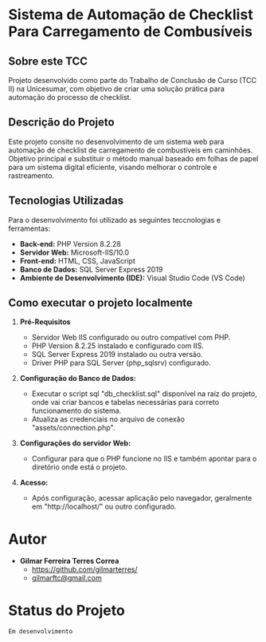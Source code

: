 # Sistema de Automação de Checklist Para Carregamento de Combusíveis

## Sobre este TCC
Projeto desenvolvido como parte do Trabalho de Conclusão de Curso (TCC II) na Unicesumar, com objetivo de criar uma solução prática para automação do processo de checklist.

## Descrição do Projeto
Este projeto consite no desenvolvimento de um sistema web para automação de checklist de carregamento de combustíveis em caminhões. Objetivo principal e substituir o método manual baseado em folhas de papel para um sistema digital eficiente, visando melhorar o controle e rastreamento.

## Tecnologias Utilizadas
Para o desenvolvimento foi utilizado as seguintes teccnologias e ferramentas:

* **Back-end:** PHP Version 8.2.28
* **Servidor Web:** Microsoft-IIS/10.0
* **Front-end:** HTML, CSS, JavaScript
* **Banco de Dados:** SQL Server Express 2019
* **Ambiente de Desenvolvimento (IDE):** Visual Studio Code (VS Code)

## Como executar o projeto localmente

1. **Pré-Requisitos**
    * Servidor Web IIS configurado ou outro compatível com PHP.
    * PHP Version 8.2.25 instalado e configurado com IIS.
    * SQL Server Express 2019 instalado ou outra versão.
    * Driver PHP para SQL Server (php_sqlsrv) configurado.

2. **Configuração do Banco de Dados:**
    * Executar o script sql "db_checklist.sql" disponível na raiz do projeto, onde vai criar bancos e tabelas necessárias para correto funcionamento do sistema.
    * Atualiza as credenciais no arquivo de conexão "assets/connection.php".

3. **Configurações do servidor Web:**
    * Configurar para que o PHP funcione no IIS e também apontar para o diretório onde está o projeto.

4. **Acesso:**
    * Após configuração, acessar aplicação pelo navegador, geralmente em "http://localhost/" ou outro configurado.

# Autor
* **Gilmar Ferreira Terres Correa**
    * https://github.com/gilmarterres/
    * gilmarftc@gmail.com

# Status do Projeto
    Em desenvolvimento